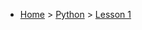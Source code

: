 * [Home](https://oren.github.io) > [Python](https://oren.github.io/python) > [Lesson 1](https://oren.github.io/python/lesson2-website)

